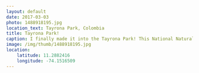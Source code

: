```yaml
---
layout: default
date: 2017-03-03
photo: 1488918195.jpg
location_text: Tayrona Park, Colombia
title: Tayrona Park!
caption: I finally made it into the Tayrona Park! This National Natural Park is definitely an amazing place between mountains and ocean.
image: /img/thumb/1488918195.jpg
location:
    latitude: 11.2882416
    longitude: -74.1516509
---
```

